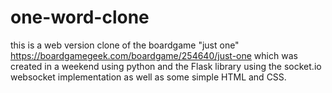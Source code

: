 # one-word-clone

this is a web version clone of the boardgame "just one" 
https://boardgamegeek.com/boardgame/254640/just-one
which was created in a weekend using python and the Flask library using the socket.io websocket implementation as well as some simple HTML and CSS.

